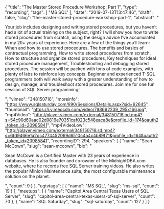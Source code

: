 {
  "title": "The Master Stored Procedure Workshop: Part 1",
  "type": "recording",
  "tags": [
    "MS SQL"
  ],
  "date": "2019-07-13T13:47:46",
  "draft": false,
  "slug": "the-master-stored-procedure-workshop-part-1",
  "abstract": "<p>Your job includes designing and writing stored procedures, but you haven’t had a lot of actual training on the subject, right? I will show you how to write stored procedures from scratch, using the design advice I’ve accumulated in my 20+ years of experience. Here are a few of the things you’ll learn: When and how to use stored procedures, The benefits and basics of contractual programming, How to write stored procedures from scratch, How to structure and organize stored procedures, Key techniques for ideal stored procedure management, Troubleshooting and debugging stored procedures. The session will be packed with tons of code examples, with plenty of labs to reinforce key concepts.  Beginner and experienced T-SQL programmers both will walk away with a greater understanding of how to design, manage, and troubleshoot stored procedures. Join me for one fun session of SQL Server programming!</p>",
  "vimeo": "348150716",
  "moreinfo": "https://www.sqlsaturday.com/890/Sessions/Details.aspx?sid=92645",
  "thumbnail": "https://i.vimeocdn.com/video/798692239_295x166.jpg",
  "mp4Video": "http://player.vimeo.com/external/348150716.hd.mp4?s=54c90d60aac02d0816e70351caf023c548eaca8e&profile_id=174&oauth2_token_id=20985841",
  "mp4VideoLow": "http://player.vimeo.com/external/348150716.sd.mp4?s=6fd9466e1a2dc4774452099d6510c4a4c4b89f71&profile_id=164&oauth2_token_id=20985841",
  "recordingID": 294,
  "speakers": [
    {
      "name": "Sean McCown",
      "slug": "sean-mccown",
      "bio": "<p>Sean McCown is a Certified Master with 23 years of experience in databases. He is also founder and co-owner of the MidnightDBA.com website, where he records free SQL Server training videos. He also writes the popular Minion Maintenance suite, the most configurable maintenance solution on the planet.</p>",
      "count": 9
    }
  ],
  "ugtvtags": [
    {
      "name": "MS SQL",
      "slug": "ms-sql",
      "count": 19
    }
  ],
  "meetups": [
    {
      "name": "Capitol Area Central Texas Users of SQL Server",
      "slug": "capitol-area-central-texas-users-of-sql-server",
      "count": 70
    },
    {
      "name": "SQL Saturday",
      "slug": "sql-saturday",
      "count": 127
    }
  ]
}